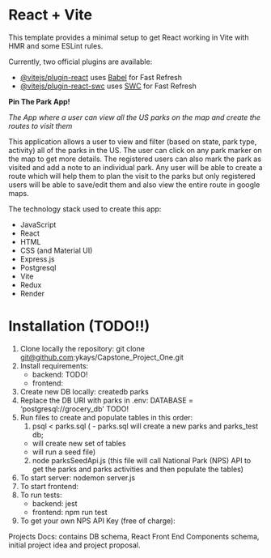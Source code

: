 # React + Vite

This template provides a minimal setup to get React working in Vite with HMR and some ESLint rules.

Currently, two official plugins are available:

- [@vitejs/plugin-react](https://github.com/vitejs/vite-plugin-react/blob/main/packages/plugin-react/README.md) uses [Babel](https://babeljs.io/) for Fast Refresh
- [@vitejs/plugin-react-swc](https://github.com/vitejs/vite-plugin-react-swc) uses [SWC](https://swc.rs/) for Fast Refresh

**Pin The Park App!**

_The App where a user can view all the US parks on the map and create the routes to visit them_

This application allows a user to view and filter (based on state, park type, activity) all of the parks in the US. The user can click on any park marker on the map to get more details. The registered users can also mark the park as visited and add a note to an individual park.
Any user will be able to create a route which will help them to plan the visit to the parks but only registered users will be able to save/edit them and also view the entire route in google maps.

The technology stack used to create this app:

- JavaScript
- React
- HTML
- CSS (and Material UI)
- Express.js
- Postgresql
- Vite
- Redux
- Render

# Installation (TODO!!)

1. Clone locally the repository: git clone git@github.com:ykays/Capstone_Project_One.git
2. Install requirements:
   - backend: TODO!
   - frontend:
3. Create new DB locally: createdb parks
4. Replace the DB URI with parks in .env: DATABASE = ‘postgresql://grocery_db' TODO!
5. Run files to create and populate tables in this order:
   1. psql < parks.sql
      ( - parks.sql will create a new parks and parks_test db;
   - will create new set of tables
   - will run a seed file)
   2. node parksSeedApi.js
      (this file will call National Park (NPS) API to get the parks and parks activities and then populate the tables)
6. To start server: nodemon server.js
7. To start frontend:
8. To run tests:
   - backend: jest
   - frontend: npm run test
9. To get your own NPS API Key (free of charge):

Projects Docs: contains DB schema, React Front End Components schema, initial project idea and project proposal.
